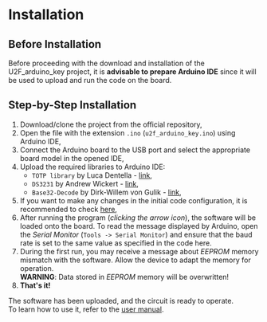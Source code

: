 # Installation

## Before Installation

Before proceeding with the download and installation of the U2F_arduino_key project, 
it is **advisable to prepare Arduino IDE** since it will be used to upload and run the code 
on the board.

## Step-by-Step Installation

1. Download/clone the project from the official repository,
2. Open the file with the extension `.ino` (`u2f_arduino_key.ino`) using Arduino IDE,
3. Connect the Arduino board to the USB port and select the appropriate board model in the 
opened IDE,
4. Upload the required libraries to Arduino IDE:
   * `TOTP library` by Luca Dentella - [link](https://github.com/lucadentella/TOTP-Arduino),
   * `DS3231` by Andrew Wickert - [link](https://github.com/NorthernWidget/DS3231),
   * `Base32-Decode` by Dirk-Willem von Gulik - 
   [link](https://github.com/dirkx/Arduino-Base32-Decode),
5. If you want to make any changes in the initial code configuration, it is recommended to 
check [here](https://github.com/SQTX/U2F_arduino_key/wiki/4_Configuration),
6. After running the program (_clicking the arrow icon_), the software will be loaded onto 
the board. To read the message displayed by Arduino, open the _Serial Monitor_ 
(`Tools -> Serial Monitor`) and ensure that the baud rate is set to the same value as specified 
in the code here.
7. During the first run, you may receive a message about _EEPROM_ memory mismatch with the 
software. Allow the device to adapt the memory for operation. \
**WARNING**: Data stored in _EEPROM_ memory will be overwritten!
8. **That's it!**

The software has been uploaded, and the circuit is ready to operate.\
To learn how to use it, refer to the 
[user manual](https://github.com/SQTX/U2F_arduino_key/wiki/5_Manual).